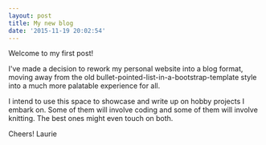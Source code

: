```yaml
---
layout: post
title: My new blog
date: '2015-11-19 20:02:54'
---
```


Welcome to my first post!

I've made a decision to rework my personal website into a blog format, moving away from the old bullet-pointed-list-in-a-bootstrap-template style into a much more palatable experience for all.

I intend to use this space to showcase and write up on hobby projects I embark on. Some of them will involve coding and some of them will involve knitting. The best ones might even touch on both.

Cheers!
Laurie
